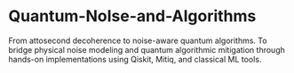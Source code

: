 # Quantum-NoIse-and-Algorithms
From attosecond decoherence to noise-aware quantum algorithms. To bridge physical noise modeling and quantum algorithmic mitigation through hands-on implementations using Qiskit, Mitiq, and classical ML tools.
